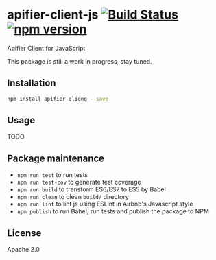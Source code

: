 # apifier-client-js [![Build Status](https://travis-ci.org/Apifier/apifier-client-js.svg)](https://travis-ci.org/Apifier/apifier-client-js) [![npm version](https://badge.fury.io/js/apifier.svg)](http://badge.fury.io/js/apifier)

Apifier Client for JavaScript

This package is still a work in progress, stay tuned.

## Installation

```bash
npm install apifier-clieng --save
```

## Usage

TODO

## Package maintenance

* `npm run test` to run tests
* `npm run test-cov` to generate test coverage
* `npm run build` to transform ES6/ES7 to ES5 by Babel
* `npm run clean` to clean `build/` directory
* `npm run lint` to lint js using ESLint in Airbnb's Javascript style
* `npm publish` to run Babel, run tests and publish the package to NPM

## License

Apache 2.0

